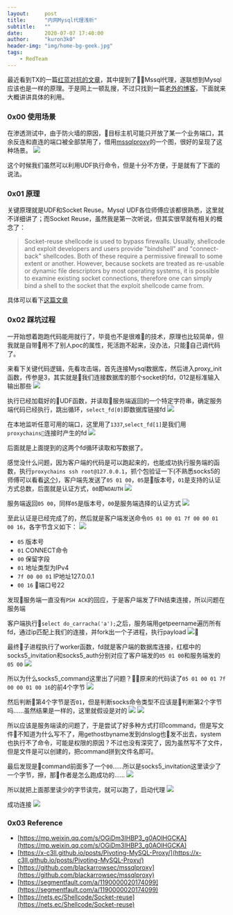 ```yaml
---
layout:     post
title:      "内网Mysql代理浅析"
subtitle:   ""
date:       2020-07-07 17:40:00
author:     "kuron3k0"
header-img: "img/home-bg-geek.jpg"
tags:
    - RedTeam
---
```


最近看到TX的一篇[红蓝对抗的文章](https://mp.weixin.qq.com/s/OGiDm3IHBP3_g0AOIHGCKA)，其中提到了Mssql代理，遂联想到Mysql应该也是一样的原理。于是网上一顿乱搜，不过只找到一篇[老外的博客](https://x-c3ll.github.io/posts/Pivoting-MySQL-Proxy/)，下面就来大概讲讲具体的利用。


### 0x00 使用场景

在渗透测试中，由于防火墙的原因，目标主机可能只开放了某一个业务端口，其余反连和直连的端口被全部禁用了，借用[mssqlproxy](https://github.com/blackarrowsec/mssqlproxy)的一个图，很好的呈现了这种场景。
![](/img/in-post/mysqlproxy/scenario.png)

这个时候我们虽然可以利用UDF执行命令，但是十分不方便，于是就有了下面的说法。

### 0x01 原理

关键原理就是UDF和Socket Reuse。Mysql UDF各位师傅应该都很熟悉，这里就不详细讲了；而Socket Reuse，虽然我是第一次听说，但其实很早就有相关的概念了：
> Socket-reuse shellcode is used to bypass firewalls. Usually, shellcode and exploit developers and users provide "bindshell" and "connect-back" shellcodes. Both of these require a permissive firewall to some extent or another. However, because sockets are treated as re-usable or dynamic file descriptors by most operating systems, it is possible to examine existing socket connections, therefore one can simply bind a shell to the socket that the exploit shellcode came from.

具体可以看下[这篇文章](https://nets.ec/Shellcode/Socket-reuse)


### 0x02 踩坑过程

一开始想着跑跑代码能用就行了，毕竟也不是很难的技术，原理也比较简单，但我就是自带用不了别人poc的属性，死活跑不起来，没办法，只能自己调代码了。


来看下关键代码逻辑，先看攻击端，首先连接Mysql数据库，然后进入proxy_init函数，传参是3，其实就是我们连接数据库的那个socket的fd，012是标准输入输出那些
![](/img/in-post/mysqlproxy/connect.png)

执行已经加载好的UDF函数，并读取服务端返回的一个特定字符串，确定服务端代码已经执行，跳出循环，`select_fd[0]`即数据库链接fd
![](/img/in-post/mysqlproxy/execudf.png)

在本地监听任意可用的端口，这里用了`1337`,`select_fd[1]`是我们用`proxychains`连接时产生的fd
![](/img/in-post/mysqlproxy/listen.png)

后面就是上面提到的这两个fd循环读取和写数据了。

感觉没什么问题，因为客户端的代码是可以跑起来的，也能成功执行服务端的函数，执行`proxychains ssh root@127.0.0.1`，抓个包验证一下(不熟悉socks5的师傅可以看看[这个](https://segmentfault.com/a/1190000020174099))，客户端先发送了`05 01 00`，`05`是版本号，`01`是支持的认证方式总数，后面就是认证方式，`00`即`NOAUTH`
![](/img/in-post/mysqlproxy/invite.png)

服务端返回`05 00`，同样`05`是版本号，`00`是服务端选择的认证方式
![](/img/in-post/mysqlproxy/authrsp.png)

至此认证是已经完成了的，然后就是客户端发送命令`05 01 00 01 7f 00 00 01 00 16`，各字节含义如下：
![](/img/in-post/mysqlproxy/cmd.png)

- `05` 版本号
- `01` CONNECT命令
- `00` 保留字段
- `01` 地址类型为IPv4
- `7f 00 00 01` IP地址127.0.0.1
- `00 16` 端口号22

发现服务端一直没有`PSH ACK`的回应，于是客户端发了FIN结束连接，所以问题在服务端

客户端执行`select do_carracha('a');`之后，服务端用getpeername遍历所有fd，通过ip匹配上我们的连接，并fork出一个子进程，执行payload
![](/img/in-post/mysqlproxy/doca.png)

最终子进程执行了worker函数，fd就是客户端的数据库连接，红框中的socks5_invitation和socks5_auth分别对应了客户端发的`05 01 00`和服务端发的`05 00`
![](/img/in-post/mysqlproxy/worker.png)

所以为什么socks5_command这里出了问题？原来的代码读了`05 01 00 01 7f 00 00 01 00 16`的前4个字节
![](/img/in-post/mysqlproxy/precmd.png)

然后判断第4个字节是否`01`，但是判断socks命令类型不应该是判断第2个字节吗......虽然结果是一样的，这里就假设是对的
![](/img/in-post/mysqlproxy/ip1.png)
![](/img/in-post/mysqlproxy/ip2.png)

所以应该是服务端读的问题了，于是尝试了好多种方式打印command，但是写文件不知道为什么写不了，用gethostbyname发到dnslog也发不出去，system也执行不了命令，可能是权限的原因？不过也没有深究了，因为虽然写不了文件，但是文件是可以创建的，把command拼到文件名即可。

最后发现是command前面多了一个`00`......所以是socks5_invitation这里读少了一个字节，擦，那作者是怎么跑成功的......
![](/img/in-post/mysqlproxy/haha.png)

所以就把上面那里读少的字节读完，就可以跑了，启动代理
![](/img/in-post/mysqlproxy/runproxy.png)

成功连接
![](/img/in-post/mysqlproxy/shell.png)


### 0x03 Reference

- [https://mp.weixin.qq.com/s/OGiDm3IHBP3_g0AOIHGCKA](https://mp.weixin.qq.com/s/OGiDm3IHBP3_g0AOIHGCKA)
- [https://x-c3ll.github.io/posts/Pivoting-MySQL-Proxy/](https://x-c3ll.github.io/posts/Pivoting-MySQL-Proxy/)
- [https://github.com/blackarrowsec/mssqlproxy](https://github.com/blackarrowsec/mssqlproxy)
- [https://segmentfault.com/a/1190000020174099](https://segmentfault.com/a/1190000020174099)
- [https://nets.ec/Shellcode/Socket-reuse](https://nets.ec/Shellcode/Socket-reuse)

